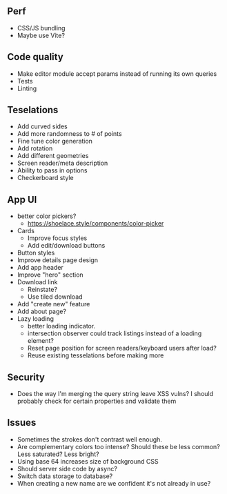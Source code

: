 ## Perf

- CSS/JS bundling
- Maybe use Vite?

## Code quality
- Make editor module accept params instead of running its own queries
- Tests
- Linting

## Teselations

- Add curved sides
- Add more randomness to # of points
- Fine tune color generation
- Add rotation
- Add different geometries
- Screen reader/meta description
- Ability to pass in options
- Checkerboard style

## App UI

- better color pickers?
  - https://shoelace.style/components/color-picker
- Cards
  - Improve focus styles
  - Add edit/download buttons
- Button styles
- Improve details page design
- Add app header
- Improve "hero" section
- Download link
  - Reinstate?
  - Use tiled download
- Add "create new" feature
- Add about page?
- Lazy loading
  - better loading indicator. 
  - intersection observer could track listings instead of a loading element?
  - Reset page position for screen readers/keyboard users after load?
  - Reuse existing tesselations before making more

## Security
 
- Does the way I'm merging the query string leave XSS vulns? I should probably check for certain properties and validate them

## Issues

- Sometimes the strokes don't contrast well enough.
- Are complementary colors too intense? Should these be less common? Less saturated? Less bright?
- Using base 64 increases size of background CSS
- Should server side code by async?
- Switch data storage to database?
- When creating a new name are we confident it's not already in use?